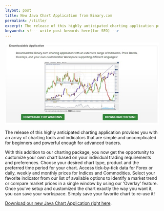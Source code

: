 ```yaml
---
layout: post
title: New Java Chart Application from Binary.com
permalink: /:title/
excerpt: The release of this highly anticipated charting application provides you with an array of charting tools and indicators that are simple and uncomplicated for beginners and powerful enough for advanced traders.
keywords: <!--- write post kewords here(for SEO) -->
---
```


![](/post_images/3288101.jpg)

The release of this highly anticipated charting application provides you with an array of charting tools and indicators that are simple and uncomplicated for beginners and powerful enough for advanced traders.

With this addition to our charting package, you now get the opportunity to customize your own chart based on your individual trading requirements and preferences.  Choose your desired chart type, product and the preferred time period for your chart.  Access tick-by-tick data for Forex or daily, weekly and monthly prices for Indices and Commodities. Select your favorite indicator from our list of available options to identify a market trend or compare market prices in a single window by using our 'Overlay' feature. Once you've setup and customized the chart exactly the way you want it, you can save your workspace. Simply save your favorite chart to re-use it!

[Download our new Java Chart Application right here](https://www.binary.com/c/chart_application.cgi?l=EN&utm_medium=social&source=blog&utm_content=newsletter).
